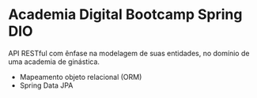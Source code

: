# Academia Digital Bootcamp Spring DIO

API RESTful com ênfase na modelagem de suas entidades, no domínio de uma academia de ginástica.

- Mapeamento objeto relacional (ORM)
- Spring Data JPA

